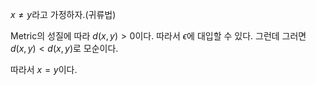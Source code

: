 $x \neq y$라고 가정하자.(귀류법)

Metric의 성질에 따라 $d(x, y) > 0$이다. 따라서 $\epsilon$에 대입할 수 있다. 그런데 그러면 $d(x, y) < d(x, y)$로 모순이다.

따라서 $x = y$이다.